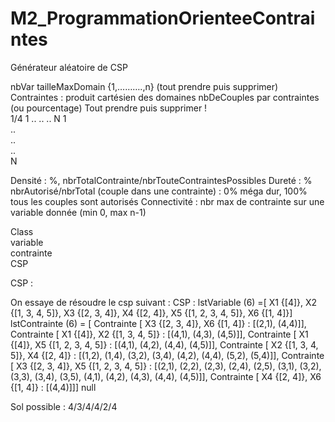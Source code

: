 # M2_ProgrammationOrienteeContraintes

Générateur aléatoire de CSP

nbVar
tailleMaxDomain     {1,……….,n} (tout prendre puis supprimer)
Contraintes : produit cartésien des domaines
nbDeCouples par contraintes (ou pourcentage)
Tout prendre puis supprimer !  
1/4	1	..	..	..	N
1					
..					
..					
..					
N					

Densité : %, nbrTotalContrainte/nbrTouteContraintesPossibles
Dureté : % nbrAutorisé/nbrTotal (couple dans une contrainte) : 0% méga dur, 100% tous les couples sont autorisés
Connectivité : nbr max de contrainte sur une variable donnée (min 0, max n-1)

Class  
variable  
contrainte  
CSP  

CSP :

On essaye de résoudre le csp suivant :
CSP : 
lstVariable (6) =[
X1 {[4]}, 
X2 {[1, 3, 4, 5]}, 
X3 {[2, 3, 4]}, 
X4 {[2, 4]}, 
X5 {[1, 2, 3, 4, 5]}, 
X6 {[1, 4]}]
lstContrainte (6) =
[
Contrainte [
X3 {[2, 3, 4]}, 
X6 {[1, 4]} : [(2,1), (4,4)]], 
Contrainte [
X1 {[4]}, 
X2 {[1, 3, 4, 5]} : [(4,1), (4,3), (4,5)]], 
Contrainte [
X1 {[4]}, 
X5 {[1, 2, 3, 4, 5]} : [(4,1), (4,2), (4,4), (4,5)]], 
Contrainte [
X2 {[1, 3, 4, 5]}, 
X4 {[2, 4]} : [(1,2), (1,4), (3,2), (3,4), (4,2), (4,4), (5,2), (5,4)]], 
Contrainte [
X3 {[2, 3, 4]}, 
X5 {[1, 2, 3, 4, 5]} : [(2,1), (2,2), (2,3), (2,4), (2,5), (3,1), (3,2), (3,3), (3,4), (3,5), (4,1), (4,2), (4,3), (4,4), (4,5)]], 
Contrainte [
X4 {[2, 4]}, 
X6 {[1, 4]} : [(4,4)]]]
null




Sol possible : 4/3/4/4/2/4
